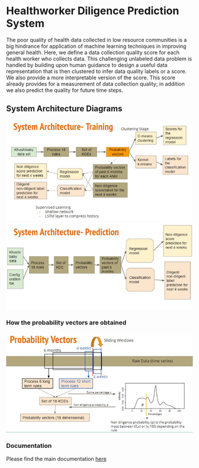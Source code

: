 # Healthworker Diligence Prediction System

The poor quality of health data collected in low resource communities is a big hindrance for application of machine learning techniques in improving general health. 
Here, we define a data collection quality score for each health worker who collects data. 
This challenging unlabeled data problem is handled by building upon human guidance to design a useful data representation that is then clustered to infer data quality labels or a score. 
We also provide a more interpretable version of the score.
This score already provides for a measurement of data collection quality; in addition we also predict the quality for future time steps.


## System Architecture Diagrams

![image info](./images/train.JPG)
![image info](./images/prediction.JPG)

### How the probability vectors are obtained
![image info](./images/prob_vec.JPG)

### Documentation

Please find the main documentation [here](./docs/README.md)